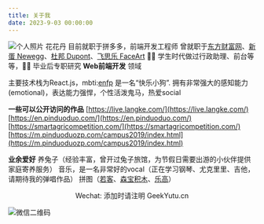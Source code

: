 ```yaml
---
title: 关于我
date: 2023-9-03 00:00:00
---
```


![个人照片](/images/about.jpg)
花花丹
目前就职于拼多多，前端开发工程师
曾就职于[东方财富网](https://about.eastmoney.com/)、[新蛋 Newegg](http://nesc.newegg.com.cn/)、[杜邦 Dupont](https://www.dupont.com/)、[飞思乐 FaceArt](https://www.faceart.info/)
👩‍🎓 学生时代做过行政助理、前台等等，👩‍💻 毕业后专职研究 **Web前端开发** 领域

主要技术栈为React.js，mbti:[enfp](https://www.16personalities.com/enfp-personality) 是一名“快乐小狗”.
拥有非常强大的感知能力(emotional)，表达能力强悍，个性活泼鬼马，热爱social

**一些可以公开访问的作品**
[https://live.langke.com/](https://live.langke.com/)
[https://en.pinduoduo.com/](https://en.pinduoduo.com/)
[https://smartagricompetition.com/](https://smartagricompetition.com/)
[https://m.pinduoduozp.com/campus2019/index.html](https://m.pinduoduozp.com/campus2019/index.html)

**业余爱好**
养兔子（经验丰富，曾开过兔子旅馆，为节假日需要出游的小伙伴提供家庭寄养服务）
音乐，是一名非常好的vocal（正在学习钢琴、尤克里里、吉他，请期待我的弹唱作品）
拼图（[若客](https://rokr.robotime.cn/)、[森宝积木](https://semboblock.com/)、[乐高](https://www.lego.com/)）

<center>Wechat: 添加时请注明 GeekYutu.cn</center>

![微信二维码](/images/wechat.jpg)
